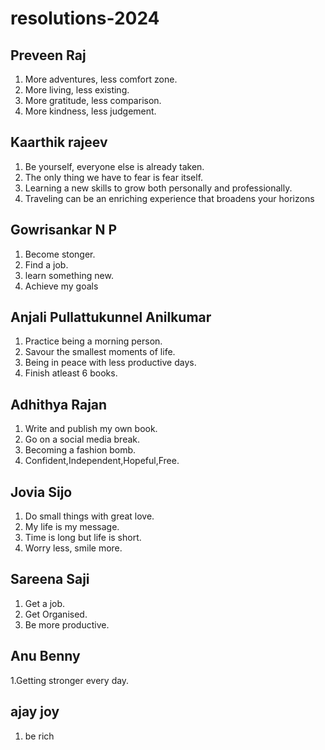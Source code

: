 # resolutions-2024

## Preveen Raj
1. More adventures, less comfort zone.
2. More living, less existing.
3. More gratitude, less comparison.
4. More kindness, less judgement.

## Kaarthik rajeev
1. Be yourself, everyone else is already taken.
2. The only thing we have to fear is fear itself.
3. Learning a new skills to grow both personally and professionally.
4. Traveling can be an enriching experience that broadens your horizons

## Gowrisankar N P
1. Become stonger.
2. Find a job.
3. learn something new.
4. Achieve my goals

## Anjali Pullattukunnel Anilkumar
1. Practice being a morning person.
2. Savour the smallest moments of life.
3. Being in peace with less productive days.
4. Finish atleast 6 books.

## Adhithya Rajan
1. Write and publish my own book.
2. Go on a social media break.
3. Becoming a fashion bomb.
4. Confident,Independent,Hopeful,Free.

## Jovia Sijo
1. Do small things with great love.
2. My life is my message.
3. Time is long but life is short.
4. Worry less, smile more.

## Sareena Saji
1. Get a job.
2. Get Organised.
3. Be more productive.

## Anu Benny
1.Getting stronger every day.

## ajay joy
1. be rich



